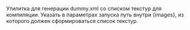 Утилитка для генерации dummy.xml со списком текстур для компиляции.
Указать в параметрах запуска путь внутри {images}, из которого должен сформироваться список текстур.
